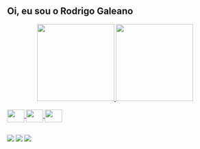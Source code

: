 ## Oi, eu sou o Rodrigo Galeano


<div align="center">
  <a href="https://github.com/RodrigoGaleano">
  <img height="180em" src="https://github-readme-stats.vercel.app/api?username=RodrigoGaleano&show_icons=true&theme=material-palenight&include_all_commits=true&count_private=true"/>
 <img height="180em" src="https://github-readme-stats.vercel.app/api/top-langs/?username=RodrigoGaleano&layout=compact&langs_count=7&theme=material-palenight"/>
</div>
  
<div style="display: inline_block"><br>
  <img align="center" height="30" width="40" src="https://cdn.jsdelivr.net/gh/devicons/devicon/icons/html5/html5-original.svg">
  <img align="center" height="30" width="40" src="https://cdn.jsdelivr.net/gh/devicons/devicon/icons/css3/css3-original.svg">        
  <img align="center" height="30" width="40" src="https://cdn.jsdelivr.net/gh/devicons/devicon/icons/flutter/flutter-original.svg" />
</div>
  
   ##
 
<div> 
  
  <a href="https://instagram.com/rodrigo1galeano" target="_blank"><img src="https://img.shields.io/badge/Instagram-E4405F?style=for-the-badge&logo=instagram&logoColor=white" target="_blank"></a>
  <a href = "mailto:rodrigo1galeano@gmail.com"><img src="https://img.shields.io/badge/Gmail-D14836?style=for-the-badge&logo=gmail&logoColor=white" target="_blank"></a>
  <a href="https://www.linkedin.com/in/rodrigo-galeano-63712b197/" target="_blank"><img src="https://img.shields.io/badge/LinkedIn-0077B5?style=for-the-badge&logo=linkedin&logoColor=white" target="_blank"></a> 
 
</div>
